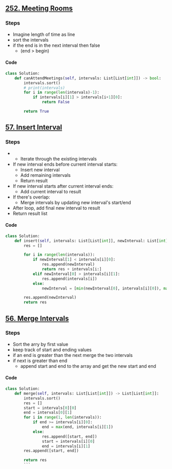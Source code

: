 ## [252. Meeting Rooms](https://leetcode.com/problems/meeting-rooms/)

### Steps
- Imagine length of time as line
- sort the intervals
- if the end is in the next interval then false 
	- (end > begin)

#### Code
```python
class Solution:
    def canAttendMeetings(self, intervals: List[List[int]]) -> bool:
        intervals.sort()
        # print(intervals)
        for i in range(len(intervals)-1):
            if intervals[i][1] > intervals[i+1][0]:
                return False

        return True
```

## [57. Insert Interval](https://leetcode.com/problems/insert-interval/)

### Steps
- - Iterate through the existing intervals
- If new interval ends before current interval starts:
    - Insert new interval
    - Add remaining intervals
    - Return result
- If new interval starts after current interval ends:
    - Add current interval to result
- If there's overlap:
    - Merge intervals by updating new interval's start/end
- After loop, add final new interval to result
- Return result list

#### Code
```python
class Solution:
    def insert(self, intervals: List[List[int]], newInterval: List[int]) -> List[List[int]]:
        res = []

        for i in range(len(intervals)):
            if newInterval[1] < intervals[i][0]:
                res.append(newInterval)
                return res + intervals[i:]
            elif newInterval[0] > intervals[i][1]:
                res.append(intervals[i])
            else:
                newInterval = [min(newInterval[0], intervals[i][0]), max(newInterval[1], intervals[i][1])]

        res.append(newInterval)
        return res
```

## [56. Merge Intervals](https://leetcode.com/problems/merge-intervals/)
### Steps
- Sort the arry by first value
- keep track of start and ending values
- if an end is greater than the next merge the two intervals
- if next is greater than end
	- append start and end to the array and get the new start and end

#### Code
```python
class Solution:
    def merge(self, intervals: List[List[int]]) -> List[List[int]]:
        intervals.sort()
        res = []
        start = intervals[0][0]
        end = intervals[0][1]
        for i in range(1, len(intervals)):
            if end >= intervals[i][0]:
                end = max(end, intervals[i][1])
            else:
                res.append([start, end])
                start = intervals[i][0]
                end = intervals[i][1]
        res.append([start, end])

        return res
        ```